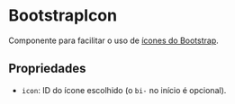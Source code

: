 # BootstrapIcon
Componente para facilitar o uso de [ícones do Bootstrap](https://icons.getbootstrap.com/).

## Propriedades
- `icon`: ID do ícone escolhido (o `bi-` no início é opcional).
